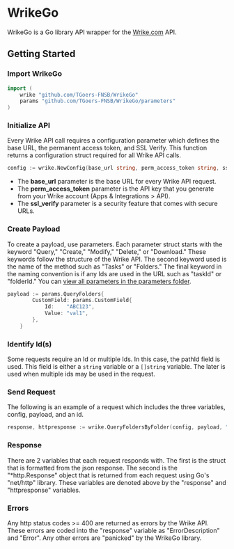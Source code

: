 # WrikeGo ##
WrikeGo is a Go library API wrapper for the [Wrike.com](https://www.wrike.com/) API.

## Getting Started ##

### Import WrikeGo ##
```Go
import (
    wrike "github.com/TGoers-FNSB/WrikeGo"
    params "github.com/TGoers-FNSB/WrikeGo/parameters"
)
```
### Initialize API ##
Every Wrike API call requires a configuration parameter which defines the base URL, the permanent access token, and SSL Verify. This function returns a configuration struct required for all Wrike API calls.
```Go
config := wrike.NewConfig(base_url string, perm_access_token string, ssl_verify bool)
```
-   The  **base_url**  parameter is the base URL for every Wrike API request.
-   The  **perm_access_token**  parameter is the API key that you generate from your Wrike account (Apps & Integrations > API).
-   The  **ssl_verify**  parameter is a security feature that comes with secure URLs.

### Create Payload ##
To create a payload, use parameters. Each parameter struct starts with the keyword "Query," "Create," "Modify," "Delete," or "Download." These keywords follow the structure of the Wrike API. The second keyword used is the name of the method such as "Tasks" or "Folders." The final keyword in the naming convention is if any Ids are used in the URL such as "taskId" or "folderId." You can [view all parameters in the parameters folder](https://github.com/TGoers-FNSB/WrikeGo/tree/main/parameters).
```Go
payload := params.QueryFolders{
		CustomField: params.CustomField{
			Id:    "ABC123",
			Value: "val1",
		},
	}
```
### Identify Id(s) ##
Some requests require an Id or multiple Ids. In this case, the pathId field is used. This field is either a ```string``` variable or a ```[]string``` variable. The later is used when multiple ids may be used in the request.

### Send Request ##
The following is an example of a request which includes the three variables, config, payload, and an id.
```Go
response, httpresponse := wrike.QueryFoldersByFolder(config, payload, "IEACSABC123")
```
### Response ##
There are 2 variables that each request responds with. The first is the struct that is formatted from the json response. The second is the "*http.Response" object that is returned from each request using Go's "net/http" library. These variables are denoted above by the "response" and "httpresponse" variables.

### Errors ##
Any http status codes >= 400 are returned as errors by the Wrike API. These errors are coded into the "response" variable as "ErrorDescription" and "Error". Any other errors are "panicked" by the WrikeGo library.
